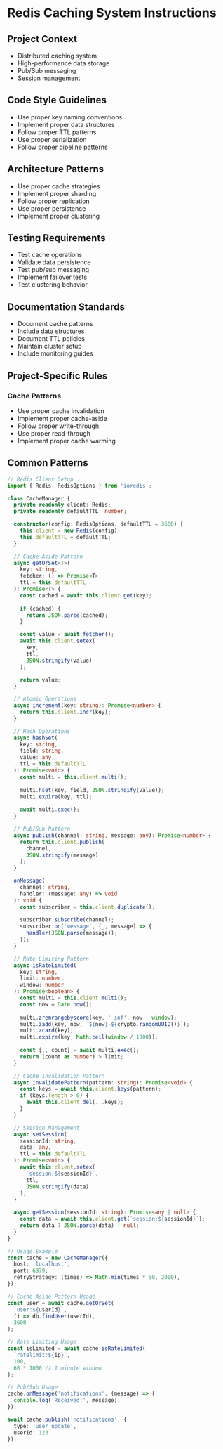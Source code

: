 # Redis Caching System Instructions

## Project Context
- Distributed caching system
- High-performance data storage
- Pub/Sub messaging
- Session management

## Code Style Guidelines
- Use proper key naming conventions
- Implement proper data structures
- Follow proper TTL patterns
- Use proper serialization
- Follow proper pipeline patterns

## Architecture Patterns
- Use proper cache strategies
- Implement proper sharding
- Follow proper replication
- Use proper persistence
- Implement proper clustering

## Testing Requirements
- Test cache operations
- Validate data persistence
- Test pub/sub messaging
- Implement failover tests
- Test clustering behavior

## Documentation Standards
- Document cache patterns
- Include data structures
- Document TTL policies
- Maintain cluster setup
- Include monitoring guides

## Project-Specific Rules
### Cache Patterns
- Use proper cache invalidation
- Implement proper cache-aside
- Follow proper write-through
- Use proper read-through
- Implement proper cache warming

## Common Patterns
```typescript
// Redis Client Setup
import { Redis, RedisOptions } from 'ioredis';

class CacheManager {
  private readonly client: Redis;
  private readonly defaultTTL: number;

  constructor(config: RedisOptions, defaultTTL = 3600) {
    this.client = new Redis(config);
    this.defaultTTL = defaultTTL;
  }

  // Cache-Aside Pattern
  async getOrSet<T>(
    key: string,
    fetcher: () => Promise<T>,
    ttl = this.defaultTTL
  ): Promise<T> {
    const cached = await this.client.get(key);
    
    if (cached) {
      return JSON.parse(cached);
    }

    const value = await fetcher();
    await this.client.setex(
      key,
      ttl,
      JSON.stringify(value)
    );

    return value;
  }

  // Atomic Operations
  async increment(key: string): Promise<number> {
    return this.client.incr(key);
  }

  // Hash Operations
  async hashSet(
    key: string,
    field: string,
    value: any,
    ttl = this.defaultTTL
  ): Promise<void> {
    const multi = this.client.multi();
    
    multi.hset(key, field, JSON.stringify(value));
    multi.expire(key, ttl);
    
    await multi.exec();
  }

  // Pub/Sub Pattern
  async publish(channel: string, message: any): Promise<number> {
    return this.client.publish(
      channel,
      JSON.stringify(message)
    );
  }

  onMessage(
    channel: string,
    handler: (message: any) => void
  ): void {
    const subscriber = this.client.duplicate();
    
    subscriber.subscribe(channel);
    subscriber.on('message', (_, message) => {
      handler(JSON.parse(message));
    });
  }

  // Rate Limiting Pattern
  async isRateLimited(
    key: string,
    limit: number,
    window: number
  ): Promise<boolean> {
    const multi = this.client.multi();
    const now = Date.now();
    
    multi.zremrangebyscore(key, '-inf', now - window);
    multi.zadd(key, now, `${now}-${crypto.randomUUID()}`);
    multi.zcard(key);
    multi.expire(key, Math.ceil(window / 1000));
    
    const [,, count] = await multi.exec();
    return (count as number) > limit;
  }

  // Cache Invalidation Pattern
  async invalidatePattern(pattern: string): Promise<void> {
    const keys = await this.client.keys(pattern);
    if (keys.length > 0) {
      await this.client.del(...keys);
    }
  }

  // Session Management
  async setSession(
    sessionId: string,
    data: any,
    ttl = this.defaultTTL
  ): Promise<void> {
    await this.client.setex(
      `session:${sessionId}`,
      ttl,
      JSON.stringify(data)
    );
  }

  async getSession(sessionId: string): Promise<any | null> {
    const data = await this.client.get(`session:${sessionId}`);
    return data ? JSON.parse(data) : null;
  }
}

// Usage Example
const cache = new CacheManager({
  host: 'localhost',
  port: 6379,
  retryStrategy: (times) => Math.min(times * 50, 2000),
});

// Cache-Aside Pattern Usage
const user = await cache.getOrSet(
  `user:${userId}`,
  () => db.findUser(userId),
  3600
);

// Rate Limiting Usage
const isLimited = await cache.isRateLimited(
  `ratelimit:${ip}`,
  100,
  60 * 1000 // 1 minute window
);

// Pub/Sub Usage
cache.onMessage('notifications', (message) => {
  console.log('Received:', message);
});

await cache.publish('notifications', {
  type: 'user_update',
  userId: 123
});
```